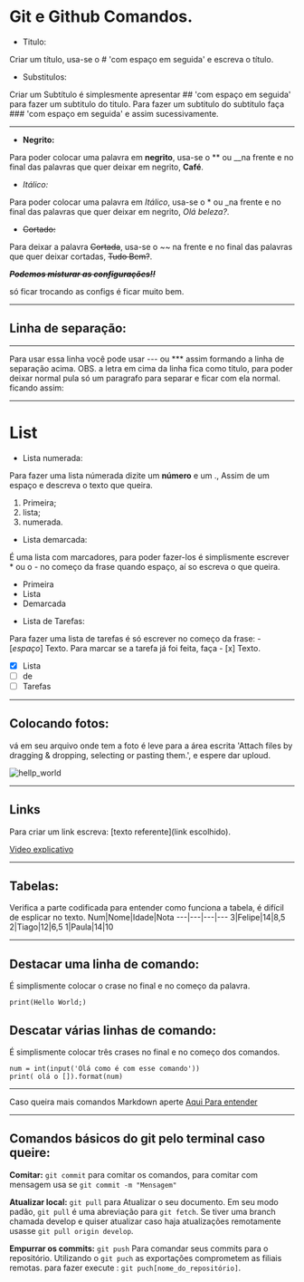# Git e Github Comandos.

- Titulo:

Criar um título, usa-se o # 'com espaço em seguida' e escreva o título.

- Substitulos:

Criar um Subtítulo é simplesmente apresentar ## 'com espaço em seguida' para fazer um subtitulo do titulo. Para fazer um subtitulo do subtitulo faça ### 'com espaço em seguida' e assim sucessivamente.

---
- **Negrito:**

Para poder colocar uma palavra em **negrito**, usa-se o ** ou __na frente e no final   das palavras que quer deixar em negrito, **Café**.

- *Itálico:*

Para poder  colocar uma palavra em *Itálico*, usa-se o * ou _na frente e no final     das palavras que quer deixar em negrito, *Olá beleza?*.

- ~~Cortado:~~

Para deixar a palavra ~~Cortada~~, usa-se o ~~ na frente e no final das palavras que quer deixar cortadas, ~~Tudo Bem?~~.


 __*~~Podemos misturar as configurações!!~~*__

só ficar trocando as configs é ficar muito bem.

---
## Linha de separação:
---
Para usar essa linha você pode usar ---  ou *** assim formando a linha de separação acima. OBS. a letra em cima da linha fica como titulo, para poder deixar normal pula só um paragrafo para separar e ficar com ela normal. ficando assim:

---
# List
- Lista numerada:

Para fazer uma lista númerada dizite um **número** e um ., Assim de um espaço e descreva o texto que queira.
1. Primeira;
2. lista;
3. numerada.

- Lista demarcada:

É uma lista com marcadores, para poder fazer-los é simplismente escrever * ou o - no começo da frase quando espaço, aí so escreva o que queira.
* Primeira
* Lista
* Demarcada

- Lista de Tarefas:

Para fazer uma lista de tarefas é só escrever no começo da frase: - [*espaço*] Texto. Para marcar se a tarefa já foi feita, faça - [x] Texto.
- [x] Lista
- [ ] de
- [ ] Tarefas

---
## Colocando fotos:
vá em seu arquivo onde tem a foto é leve para a área escrita 'Attach files by dragging & dropping, selecting or pasting them.', e espere dar uploud.

![hellp_world](https://user-images.githubusercontent.com/83041092/115964956-3eaae380-a4fd-11eb-8e18-bece4d41f64e.png)

---
## Links
Para criar um link escreva: [texto referente](link escolhido).

[Video explicativo](https://www.youtube.com/watch?v=LntSB-gl-ZI&list=PLHz_AreHm4dm7ZULPAmadvNhH6vk9oNZA&index=10)

---
## Tabelas:
Verifica a parte codificada para entender como funciona a tabela, é difícil de esplicar no texto.
Num|Nome|Idade|Nota
---|---|---|---
3|Felipe|14|8,5
2|Tiago|12|6,5
1|Paula|14|10

---
## Destacar uma linha de comando:
É simplismente colocar o crase no final e no começo da palavra. 

`print(Hello World;)`

## Descatar várias linhas de comando:
É simplismente colocar três crases no final e no começo dos comandos.

```
num = int(input('Olá como é com esse comando'))
print( olá o []).format(num)
```
---
Caso queira mais comandos Markdown aperte [Aqui Para entender](https://www.youtube.com/watch?v=LntSB-gl-ZI&list=PLHz_AreHm4dm7ZULPAmadvNhH6vk9oNZA&index=10)

---
## Comandos básicos do git pelo terminal caso queire:
**Comitar:** `git commit` para comitar os comandos, para comitar com mensagem usa se `git commit -m "Mensagem"`

**Atualizar local:** `git pull` para Atualizar o seu documento. Em seu modo padão, `git pull` é uma abreviação para `git fetch`. Se tiver uma branch chamada develop e quiser atualizar caso haja atualizações remotamente usasse `git pull origin develop`.

**Empurrar os commits:** `git push` Para comandar seus commits para o repositório. Utilizando o `git puch` as exportações comprometem as filiais remotas. para fazer execute : `git puch[nome_do_repositório]`.
